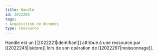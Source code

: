 ```yaml
---
title: Handle
id: 2022205
tags:
- Acquisition de données
type: ressource
---
```


Handle est un [[2022221|identifiant]] attribué à une ressource par [[2022245|Isidore]] lors de son opération de [[2022297|moissonnage]].

